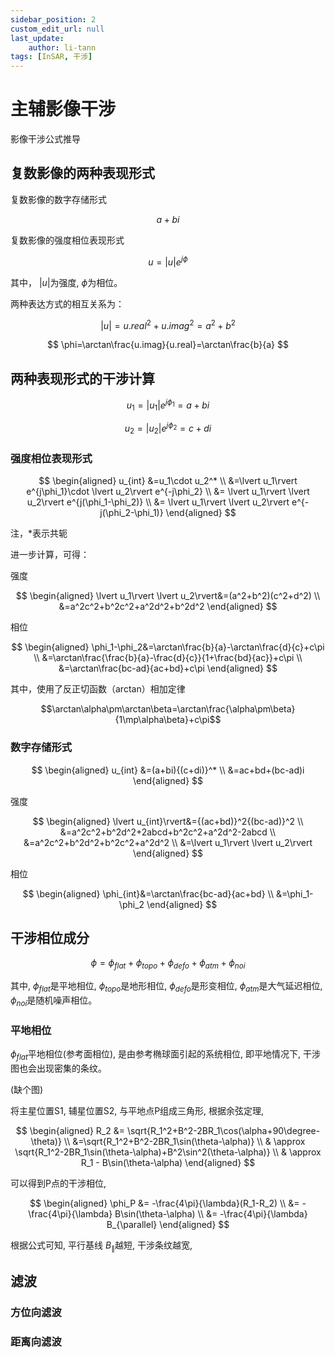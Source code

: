 ```yaml
---
sidebar_position: 2
custom_edit_url: null
last_update:
    author: li-tann
tags: [InSAR, 干涉]
---
```


# 主辅影像干涉

影像干涉公式推导

## 复数影像的两种表现形式

复数影像的数字存储形式

$$a+bi$$

复数影像的强度相位表现形式

$$u=\lvert u\rvert e^{j\phi}$$

其中， $\lvert u\rvert$为强度, $\phi$为相位。

两种表达方式的相互关系为：

$$
\lvert u\rvert={u.real}^2+{u.imag}^2=a^2+b^2
$$

$$
\phi=\arctan\frac{u.imag}{u.real}=\arctan\frac{b}{a}
$$

## 两种表现形式的干涉计算

$$
u_1=\lvert u_1\rvert e^{j\phi_1}=a+bi
$$

$$
u_2=\lvert u_2\rvert e^{j\phi_2}=c+di
$$

### 强度相位表现形式

$$
\begin{aligned}
   u_{int} &=u_1\cdot u_2^* \\
&=\lvert u_1\rvert e^{j\phi_1}\cdot \lvert u_2\rvert e^{-j\phi_2} \\
&= \lvert u_1\rvert \lvert u_2\rvert e^{j(\phi_1-\phi_2)} \\
&= \lvert u_1\rvert \lvert u_2\rvert e^{-j(\phi_2-\phi_1)}
\end{aligned}
$$

注，*表示共轭

进一步计算，可得：

强度

$$
\begin{aligned}
\lvert u_1\rvert \lvert u_2\rvert&=(a^2+b^2)(c^2+d^2) \\
&=a^2c^2+b^2c^2+a^2d^2+b^2d^2
\end{aligned}
$$

相位

$$
\begin{aligned}
\phi_1-\phi_2&=\arctan\frac{b}{a}-\arctan\frac{d}{c}+c\pi \\
&=\arctan\frac{\frac{b}{a}-\frac{d}{c}}{1+\frac{bd}{ac}}+c\pi \\
&=\arctan\frac{bc-ad}{ac+bd}+c\pi
\end{aligned}
$$

其中，使用了反正切函数（arctan）相加定律

$$\arctan\alpha\pm\arctan\beta=\arctan\frac{\alpha\pm\beta}{1\mp\alpha\beta}+c\pi$$

### 数字存储形式

$$
\begin{aligned}
u_{int} &=(a+bi){(c+di)}^* \\
&=ac+bd+(bc-ad)i
\end{aligned}
$$

强度

$$
\begin{aligned}
\lvert u_{int}\rvert&={(ac+bd)}^2{(bc-ad)}^2 \\
&=a^2c^2+b^2d^2+2abcd+b^2c^2+a^2d^2-2abcd \\
&=a^2c^2+b^2d^2+b^2c^2+a^2d^2 \\
&=\lvert u_1\rvert \lvert u_2\rvert
\end{aligned}
$$

相位

$$
\begin{aligned}
\phi_{int}&=\arctan\frac{bc-ad}{ac+bd} \\
&=\phi_1-\phi_2
\end{aligned}
$$

## 干涉相位成分

$$
\phi = \phi_{flat} + \phi_{topo} + \phi_{defo} + \phi_{atm} + \phi_{noi}
$$

其中, $\phi_{flat}$是平地相位, $\phi_{topo}$是地形相位, $\phi_{defo}$是形变相位, $\phi_{atm}$是大气延迟相位, $\phi_{noi}$是随机噪声相位。

### 平地相位

$\phi_{flat}$平地相位(参考面相位), 是由参考椭球面引起的系统相位, 即平地情况下, 干涉图也会出现密集的条纹。

<!-- [缺个图](pics/default.png) -->

(缺个图)

将主星位置S1, 辅星位置S2, 与平地点P组成三角形, 根据余弦定理,

$$
\begin{aligned}
R_2 &= \sqrt{R_1^2+B^2-2BR_1\cos(\alpha+90\degree-\theta)} \\
&=\sqrt{R_1^2+B^2-2BR_1\sin(\theta-\alpha)} \\
& \approx \sqrt{R_1^2-2BR_1\sin(\theta-\alpha)+B^2\sin^2(\theta-\alpha)} \\
& \approx R_1 - B\sin(\theta-\alpha)
\end{aligned}
$$

可以得到P点的干涉相位,

$$
\begin{aligned}
\phi_P &= -\frac{4\pi}{\lambda}(R_1-R_2) \\
&= -\frac{4\pi}{\lambda} B\sin(\theta-\alpha) \\
&= -\frac{4\pi}{\lambda} B_{\parallel}
\end{aligned}
$$

根据公式可知, 平行基线 $B_{\parallel}$越短, 干涉条纹越宽, 

## 滤波

### 方位向滤波

### 距离向滤波
